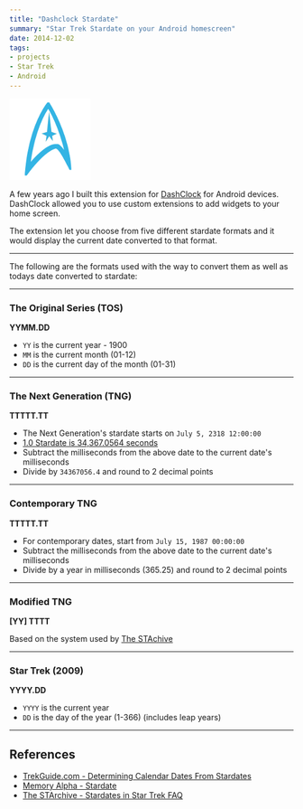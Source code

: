 ```yaml
---
title: "Dashclock Stardate"
summary: "Star Trek Stardate on your Android homescreen"
date: 2014-12-02
tags:
- projects
- Star Trek
- Android
---
```


![DashClock Stardate icon](/assets/images/stardate-logo.png)

A few years ago I built this extension for [DashClock](https://github.com/romannurik/dashclock) for Android devices. DashClock allowed you to use custom extensions to add widgets to your home screen.

The extension let you choose from five different stardate formats and it would display the current date converted to that format.

----

The following are the formats used with the way to convert them as well as todays date converted to stardate:

---

### The Original Series (TOS)

**YYMM.DD**

- `YY` is the current year - 1900
- `MM` is the current month (01-12)
- `DD` is the current day of the month (01-31)

> <p id="stardate-TOS"></p>

---

### The Next Generation (TNG)

**TTTTT.TT**

- The Next Generation's stardate starts on `July 5, 2318 12:00:00`
- [1.0 Stardate is 34,367.0564 seconds](https://trekguide.com/Stardates.htm#TNG-Conclusions)
- Subtract the milliseconds from the above date to the current date's milliseconds
- Divide by `34367056.4` and round to 2 decimal points

> <p id="stardate-TNG"></p>

---

### Contemporary TNG

**TTTTT.TT**

- For contemporary dates, start from `July 15, 1987 00:00:00`
- Subtract the milliseconds from the above date to the current date's milliseconds
- Divide by a year in milliseconds (365.25) and round to 2 decimal points

> <p id="stardate-cTNG"></p>

---

### Modified TNG

**[YY] TTTT**

Based on the system used by [The STAchive](https://starchive.cs.umanitoba.ca)

> <p id="stardate-mTNG"></p>

---

### Star Trek (2009)

**YYYY.DD**

- `YYYY` is the current year
- `DD` is the day of the year (1-366) (includes leap years)

> <p id="stardate-2009"></p>

---

## References
- [TrekGuide.com - Determining Calendar Dates From Stardates](https://trekguide.com/Stardates.htm)
- [Memory Alpha - Stardate](https://memory-alpha.fandom.com/wiki/Stardate)
- [The STArchive - Stardates in Star Trek FAQ](https://starchive.cs.umanitoba.ca/?stardates/part4#3)

<script>
Date.prototype.dayOfYear = function() {
	const start = new Date(this.getFullYear(), 0, 0);
	return Math.floor((this - start) / (1000 * 60 * 60 * 24));
}

function TOS(d) {
	return (d.getFullYear() - 1900) + '' + (d.getMonth() + 1) + "." + d.getDate();
}

function TNG(d) {
	const base = 10997830800000; // Epoch of 2318-07-15 12:00:00 in milliseconds
	var sd = d.getTime() - base;
	sd /= 34367056.4; // 34,367.0564 seconds to milliseconds
	sd = Math.floor(100 * sd) / 100; // Round to two decimals
	return "" + sd;
}

function cTNG(d) {
	const base = 553305600000; // Epoch of 1987-07-15 00:00:00 in milliseconds
	var sd = d.getTime() - base;
	sd /= (1000 * 60 * 60 * 24 * 0.036525);
	sd = Math.floor(sd + 410000) / 10;
	return "" + sd;
}

function mTNG(d) {
	const base = 6059232000000;
	var sd = d.getTime() - base;
	sd /= ( 1000 * 60 * 60 * 24 );
	sd = Math.trunc(sd - 1);
	const i = Math.trunc(sd / 2000 - 1);
	const r = Math.trunc(sd - (i * 2000)) * 5;
	return "[" + i + "] " + r;
}

function st2009(d) {
	return d.getFullYear() + "." + d.dayOfYear();
}

function stardate(d, type) {
	switch(type) {
		case '2009': return st2009(d);
		case 'mTNG': return mTNG(d);
		case 'cTNG': return cTNG(d);
		case 'TNG': return TNG(d);
		default: return TOS(d);
	}
}

const date = new Date();
const today = 'Todays date: ' + date.getFullYear() + '-' + (date.getMonth() + 1) + '-' + date.getDate();
document.getElementById('stardate-2009').innerHTML = today + ' → Stardate: ' + stardate(date, '2009');
document.getElementById('stardate-mTNG').innerHTML = today + ' → Stardate: ' + stardate(date, 'mTNG');
document.getElementById('stardate-cTNG').innerHTML = today + ' → Stardate: ' + stardate(date, 'cTNG');
document.getElementById('stardate-TNG').innerHTML = today + ' → Stardate: ' + stardate(date, 'TNG');
document.getElementById('stardate-TOS').innerHTML = today + ' → Stardate: ' + stardate(date, 'TOS');
</script>
